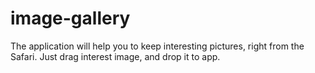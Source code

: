 # image-gallery

The application will help you to keep interesting pictures, right from the Safari. 
Just drag interest image, and drop it to app. 
